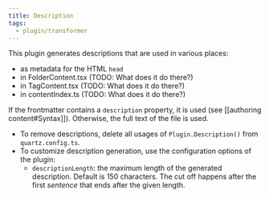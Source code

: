```yaml
---
title: Description
tags:
  - plugin/transformer
---
```


This plugin generates descriptions that are used in various places:
- as metadata for the HTML `head`
- in FolderContent.tsx (TODO: What does it do there?)
- in TagContent.tsx (TODO: What does it do there?)
- in contentIndex.ts (TODO: What does it do there?)

If the frontmatter contains a `description` property, it is used (see [[authoring content#Syntax]]). Otherwise, the full text of the file is used. 

- To remove descriptions, delete all usages of `Plugin.Description()` from `quartz.config.ts`.
- To customize description generation, use the configuration options of the plugin:
  - `descriptionLength`: the maximum length of the generated description. Default is 150 characters. The cut off happens after the first _sentence_ that ends after the given length.